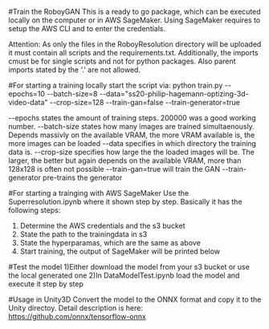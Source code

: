 #Train the RoboyGAN
This is a ready to go package, which can be executed locally on the computer or in AWS SageMaker.
Using SageMaker requires to setup the AWS CLI and to enter the credentials.

Attention: As only the files in the RoboyResolution directory will be uploaded it must contain all scripts 
and the requirements.txt. Additionally, the imports cmust be for single scripts and not for python packages.
Also parent imports stated by the '.' are not allowed.

#For starting a training locally start the script via:
    python train.py --epochs=10 --batch-size=8 --data="ss20-philip-hagemann-optizing-3d-video-data" --crop-size=128 --train-gan=false --train-generator=true

--epochs states the amount of training steps. 200000 was a good working number.
--batch-size states how many images are trained simultaenously. Depends massivly on the available VRAM, the more VRAM available is, the more images can be loaded
--data specifies in which directory the training data is.
--crop-size specifies how large the the loaded images will be. The larger, the better but again depends on the available VRAM, more than 128x128 is often not possible
--train-gan=true will train the GAN
--train-generator pre-trains the generator

#For starting a trainging with AWS SageMaker
Use the Superresolution.ipynb where it shown step by step. Basically it has the following steps:
1) Determine the AWS credentials and the s3 bucket
2) State the path to the trainingdata in s3
3) State the hyperparamas, which are the same as above
4) Start training, the output of SageMaker will be printed below

#Test the model
1)Either download the model from your s3 bucket or use the local generated one
2)In DataModelTest.ipynb load the model and execute it step by step

#Usage in Unity3D
Convert the model to the ONNX format and copy it to the Unity directoy.
Detail description is here: https://github.com/onnx/tensorflow-onnx